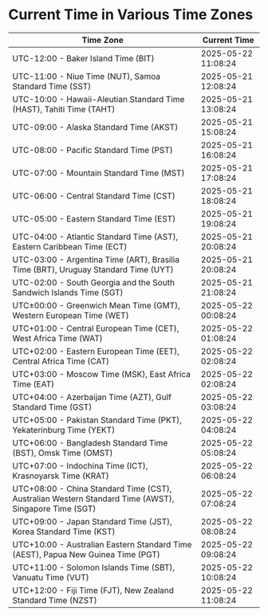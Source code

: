 # Current Time in Various Time Zones

| Time Zone | Current Time |
|-----------|--------------|
| UTC-12:00 - Baker Island Time (BIT) | 2025-05-22 11:08:24 |
| UTC-11:00 - Niue Time (NUT), Samoa Standard Time (SST) | 2025-05-21 12:08:24 |
| UTC-10:00 - Hawaii-Aleutian Standard Time (HAST), Tahiti Time (TAHT) | 2025-05-21 13:08:24 |
| UTC-09:00 - Alaska Standard Time (AKST) | 2025-05-21 15:08:24 |
| UTC-08:00 - Pacific Standard Time (PST) | 2025-05-21 16:08:24 |
| UTC-07:00 - Mountain Standard Time (MST) | 2025-05-21 17:08:24 |
| UTC-06:00 - Central Standard Time (CST) | 2025-05-21 18:08:24 |
| UTC-05:00 - Eastern Standard Time (EST) | 2025-05-21 19:08:24 |
| UTC-04:00 - Atlantic Standard Time (AST), Eastern Caribbean Time (ECT) | 2025-05-21 20:08:24 |
| UTC-03:00 - Argentina Time (ART), Brasília Time (BRT), Uruguay Standard Time (UYT) | 2025-05-21 20:08:24 |
| UTC-02:00 - South Georgia and the South Sandwich Islands Time (SGT) | 2025-05-21 21:08:24 |
| UTC±00:00 - Greenwich Mean Time (GMT), Western European Time (WET) | 2025-05-22 00:08:24 |
| UTC+01:00 - Central European Time (CET), West Africa Time (WAT) | 2025-05-22 01:08:24 |
| UTC+02:00 - Eastern European Time (EET), Central Africa Time (CAT) | 2025-05-22 02:08:24 |
| UTC+03:00 - Moscow Time (MSK), East Africa Time (EAT) | 2025-05-22 02:08:24 |
| UTC+04:00 - Azerbaijan Time (AZT), Gulf Standard Time (GST) | 2025-05-22 03:08:24 |
| UTC+05:00 - Pakistan Standard Time (PKT), Yekaterinburg Time (YEKT) | 2025-05-22 04:08:24 |
| UTC+06:00 - Bangladesh Standard Time (BST), Omsk Time (OMST) | 2025-05-22 05:08:24 |
| UTC+07:00 - Indochina Time (ICT), Krasnoyarsk Time (KRAT) | 2025-05-22 06:08:24 |
| UTC+08:00 - China Standard Time (CST), Australian Western Standard Time (AWST), Singapore Time (SGT) | 2025-05-22 07:08:24 |
| UTC+09:00 - Japan Standard Time (JST), Korea Standard Time (KST) | 2025-05-22 08:08:24 |
| UTC+10:00 - Australian Eastern Standard Time (AEST), Papua New Guinea Time (PGT) | 2025-05-22 09:08:24 |
| UTC+11:00 - Solomon Islands Time (SBT), Vanuatu Time (VUT) | 2025-05-22 10:08:24 |
| UTC+12:00 - Fiji Time (FJT), New Zealand Standard Time (NZST) | 2025-05-22 11:08:24 |
